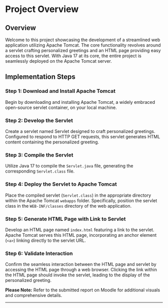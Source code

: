 # Project Overview

## Overview

Welcome to this project showcasing the development of a streamlined web application utilizing Apache Tomcat. The core functionality revolves around a servlet crafting personalized greetings and an HTML page providing easy access to this servlet. With Java 17 at its core, the entire project is seamlessly deployed on the Apache Tomcat server.

## Implementation Steps

### Step 1: Download and Install Apache Tomcat

Begin by downloading and installing Apache Tomcat, a widely embraced open-source servlet container, on your local machine.

### Step 2: Develop the Servlet

Create a servlet named Servlet designed to craft personalized greetings. Configured to respond to HTTP GET requests, this servlet generates HTML content containing the personalized greeting.

### Step 3: Compile the Servlet

Utilize Java 17 to compile the `Servlet.java` file, generating the corresponding `Servlet.class` file.

### Step 4: Deploy the Servlet to Apache Tomcat

Place the compiled servlet (`Servlet.class`) in the appropriate directory within the Apache Tomcat `webapps` folder. Specifically, position the servlet class in the `WEB-INF/classes` directory of the web application.

### Step 5: Generate HTML Page with Link to Servlet

Develop an HTML page named `index.html` featuring a link to the servlet. Apache Tomcat serves this HTML page, incorporating an anchor element (`<a>`) linking directly to the servlet URL.

### Step 6: Validate Interaction

Confirm the seamless interaction between the HTML page and servlet by accessing the HTML page through a web browser. Clicking the link within the HTML page should invoke the servlet, leading to the display of the personalized greeting.

**Please Note:** Refer to the submitted report on Moodle for additional visuals and comprehensive details.

---

